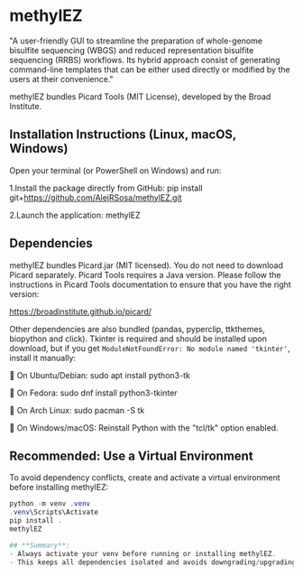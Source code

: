 # methylEZ
"A user-friendly GUI to streamline the preparation of whole-genome bisulfite sequencing (WBGS) and reduced representation bisulfite sequencing (RRBS) workflows. Its hybrid approach consist of generating command-line templates that can be either used directly or modified by the users at their convenience."

methylEZ bundles Picard Tools (MIT License), developed by the Broad Institute.

## Installation Instructions (Linux, macOS, Windows)

Open your terminal (or PowerShell on Windows) and run:

1.Install the package directly from GitHub: 
pip install git+https://github.com/AlejRSosa/methylEZ.git

2.Launch the application:
methylEZ

## Dependencies
methylEZ bundles Picard.jar (MIT licensed). You do not need to download Picard separately. Picard Tools requires a Java version. Please follow the instructions in Picard Tools documentation to ensure that you have the right version:

https://broadinstitute.github.io/picard/ 

Other dependencies are also bundled (pandas, pyperclip, ttkthemes, biopython and click).
Tkinter is required and should be installed upon download, but if you get `ModuleNotFoundError: No module named 'tkinter'`, install it manually:

🔹 On Ubuntu/Debian: sudo apt install python3-tk

🔹 On Fedora: sudo dnf install python3-tkinter

🔹 On Arch Linux: sudo pacman -S tk

🔹 On Windows/macOS: Reinstall Python with the "tcl/tk" option enabled.

## Recommended: Use a Virtual Environment

To avoid dependency conflicts, create and activate a virtual environment before installing methylEZ:

```powershell
python -m venv .venv
.venv\Scripts\Activate
pip install .
methylEZ

## **Summary**:
- Always activate your venv before running or installing methylEZ.
- This keeps all dependencies isolated and avoids downgrading/upgrading packages globally.
